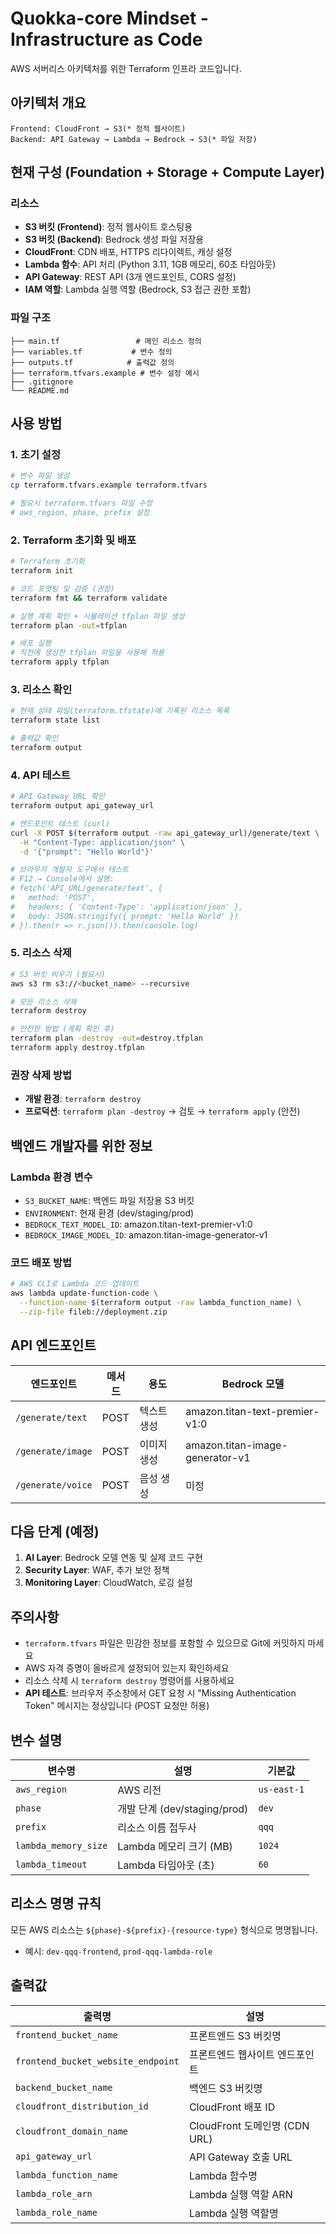 # Quokka-core Mindset - Infrastructure as Code

AWS 서버리스 아키텍처를 위한 Terraform 인프라 코드입니다.

## 아키텍처 개요

```
Frontend: CloudFront → S3(* 정적 웹사이트)
Backend: API Gateway → Lambda → Bedrock → S3(* 파일 저장)
```

## 현재 구성 (Foundation + Storage + Compute Layer)

### 리소스
- **S3 버킷 (Frontend)**: 정적 웹사이트 호스팅용
- **S3 버킷 (Backend)**: Bedrock 생성 파일 저장용
- **CloudFront**: CDN 배포, HTTPS 리다이렉트, 캐싱 설정
- **Lambda 함수**: API 처리 (Python 3.11, 1GB 메모리, 60초 타임아웃)
- **API Gateway**: REST API (3개 엔드포인트, CORS 설정)
- **IAM 역할**: Lambda 실행 역할 (Bedrock, S3 접근 권한 포함)

### 파일 구조
```
├── main.tf                 # 메인 리소스 정의
├── variables.tf           # 변수 정의
├── outputs.tf            # 출력값 정의
├── terraform.tfvars.example # 변수 설정 예시
├── .gitignore
└── README.md
```

## 사용 방법

### 1. 초기 설정
```bash
# 변수 파일 생성
cp terraform.tfvars.example terraform.tfvars

# 필요시 terraform.tfvars 파일 수정
# aws_region, phase, prefix 설정
```

### 2. Terraform 초기화 및 배포
```bash
# Terraform 초기화
terraform init

# 코드 포맷팅 및 검증 (권장)
terraform fmt && terraform validate

# 실행 계획 확인 + 시뮬레이션 tfplan 파일 생성
terraform plan -out=tfplan

# 배포 실행
# 직전에 생성한 tfplan 파일을 사용해 적용
terraform apply tfplan
```

### 3. 리소스 확인
```bash
# 현재 상태 파일(terraform.tfstate)에 기록된 리소스 목록
terraform state list

# 출력값 확인
terraform output
```

### 4. API 테스트
```bash
# API Gateway URL 확인
terraform output api_gateway_url

# 엔드포인트 테스트 (curl)
curl -X POST $(terraform output -raw api_gateway_url)/generate/text \
  -H "Content-Type: application/json" \
  -d '{"prompt": "Hello World"}'

# 브라우저 개발자 도구에서 테스트
# F12 → Console에서 실행:
# fetch('API_URL/generate/text', {
#   method: 'POST',
#   headers: { 'Content-Type': 'application/json' },
#   body: JSON.stringify({ prompt: 'Hello World' })
# }).then(r => r.json()).then(console.log)
```

### 5. 리소스 삭제
```bash
# S3 버킷 비우기 (필요시)
aws s3 rm s3://<bucket_name> --recursive

# 모든 리소스 삭제
terraform destroy

# 안전한 방법 (계획 확인 후)
terraform plan -destroy -out=destroy.tfplan
terraform apply destroy.tfplan
```
### 권장 삭제 방법
- **개발 환경**: `terraform destroy`
- **프로덕션**: `terraform plan -destroy` → 검토 → `terraform apply` (안전)

## 백엔드 개발자를 위한 정보

### Lambda 환경 변수
- `S3_BUCKET_NAME`: 백엔드 파일 저장용 S3 버킷
- `ENVIRONMENT`: 현재 환경 (dev/staging/prod)
- `BEDROCK_TEXT_MODEL_ID`: amazon.titan-text-premier-v1:0
- `BEDROCK_IMAGE_MODEL_ID`: amazon.titan-image-generator-v1

### 코드 배포 방법
```bash
# AWS CLI로 Lambda 코드 업데이트
aws lambda update-function-code \
  --function-name $(terraform output -raw lambda_function_name) \
  --zip-file fileb://deployment.zip
```

## API 엔드포인트

| 엔드포인트 | 메서드 | 용도 | Bedrock 모델 |
|------------|--------|------|-------------|
| `/generate/text` | POST | 텍스트 생성 | amazon.titan-text-premier-v1:0 |
| `/generate/image` | POST | 이미지 생성 | amazon.titan-image-generator-v1 |
| `/generate/voice` | POST | 음성 생성 | 미정 |

## 다음 단계 (예정)

1. **AI Layer**: Bedrock 모델 연동 및 실제 코드 구현
2. **Security Layer**: WAF, 추가 보안 정책
3. **Monitoring Layer**: CloudWatch, 로깅 설정

## 주의사항

- `terraform.tfvars` 파일은 민감한 정보를 포함할 수 있으므로 Git에 커밋하지 마세요
- AWS 자격 증명이 올바르게 설정되어 있는지 확인하세요
- 리소스 삭제 시 `terraform destroy` 명령어를 사용하세요
- **API 테스트**: 브라우저 주소창에서 GET 요청 시 "Missing Authentication Token" 메시지는 정상입니다 (POST 요청만 허용)

## 변수 설명

| 변수명 | 설명 | 기본값 |
|--------|------|--------|
| `aws_region` | AWS 리전 | `us-east-1` |
| `phase` | 개발 단계 (dev/staging/prod) | `dev` |
| `prefix` | 리소스 이름 접두사 | `qqq` |
| `lambda_memory_size` | Lambda 메모리 크기 (MB) | `1024` |
| `lambda_timeout` | Lambda 타임아웃 (초) | `60` |

## 리소스 명명 규칙

모든 AWS 리소스는 `${phase}-${prefix}-{resource-type}` 형식으로 명명됩니다.
- 예시: `dev-qqq-frontend`, `prod-qqq-lambda-role`

## 출력값

| 출력명 | 설명 |
|--------|------|
| `frontend_bucket_name` | 프론트엔드 S3 버킷명 |
| `frontend_bucket_website_endpoint` | 프론트엔드 웹사이트 엔드포인트 |
| `backend_bucket_name` | 백엔드 S3 버킷명 |
| `cloudfront_distribution_id` | CloudFront 배포 ID |
| `cloudfront_domain_name` | CloudFront 도메인명 (CDN URL) |
| `api_gateway_url` | API Gateway 호출 URL |
| `lambda_function_name` | Lambda 함수명 |
| `lambda_role_arn` | Lambda 실행 역할 ARN |
| `lambda_role_name` | Lambda 실행 역할명 |